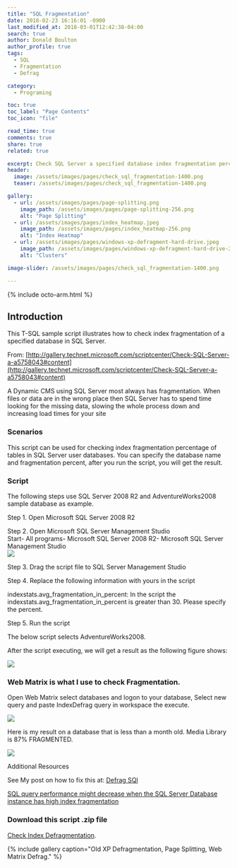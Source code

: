 ```yaml
---
title: "SQL Fragmentation"
date: 2018-02-23 16:16:01 -0900
last_modified_at: 2018-03-01T12:42:38-04:00
search: true
author: Donald Boulton
author_profile: true
tags:
  - SQL
  - Fragmentation
  - Defrag

category:
  - Programing

toc: true
toc_label: "Page Contents"
toc_icon: "file"

read_time: true
comments: true
share: true
related: true

excerpt: Check SQL Server a specified database index fragmentation percentage (SQL)
header:
  image: /assets/images/pages/check_sql_fragmentation-1400.png
  teaser: /assets/images/pages/check_sql_fragmentation-1400.png

gallery:
  - url: /assets/images/pages/page-splitting.png
    image_path: /assets/images/pages/page-splitting-256.png
    alt: "Page Splitting"
  - url: /assets/images/pages/index_heatmap.jpeg
    image_path: /assets/images/pages/index_heatmap-256.png
    alt: "Index Heatmap"
  - url: /assets/images/pages/windows-xp-defragment-hard-drive.jpeg
    image_path: /assets/images/pages/windows-xp-defragment-hard-drive-256.jpeg
    alt: "Clusters"

image-slider: /assets/images/pages/check_sql_fragmentation-1400.png

---
```


{% include octo-arm.html %}

## Introduction

This T-SQL sample script illustrates how to check index fragmentation of a specified database in SQL Server.


From: [http://gallery.technet.microsoft.com/scriptcenter/Check-SQL-Server-a-a5758043#content](http://gallery.technet.microsoft.com/scriptcenter/Check-SQL-Server-a-a5758043#content)

A Dynamic CMS using SQL Server most always has fragmentation. When files or data are in the wrong place then SQL Server has to spend time looking for the missing data, slowing the whole process down and increasing load times for your site

### Scenarios

This script can be used for checking index fragmentation percentage of tables in SQL Server user databases. You can specify the database name and fragmentation percent, after you run the script, you will get the result.

### Script

The following steps use SQL Server 2008 R2 and AdventureWorks2008 sample database as example.

Step 1\. Open Microsoft SQL Server 2008 R2

Step 2\. Open Microsoft SQL Server Management Studio  
Start- All programs- Microsoft SQL Server 2008 R2- Microsoft SQL Server Management Studio  
<img class="text-left" src="https://donaldboulton.github.io/bibwoe/assets/images/pages/sql_management.png" />

Step 3\. Drag the script file to SQL Server Management Studio

Step 4\. Replace the following information with yours in the script

indexstats.avg_fragmentation_in_percent: In the script the  indexstats.avg_fragmentation_in_percent is greater than 30\. Please specify the percent.

Step 5\. Run the script

The below script selects AdventureWorks2008. 

After the script executing, we will get a result as the following figure shows:

<img class="text-left" src="/bibwoe/assets/images/pages/script-results.jpg" />

### Web Matrix is what I use to check Fragmentation.

Open Web Matrix select databases and logon to your database, Select new query and paste IndexDefrag query in workspace the execute.

<img class="text-left" src="/bibwoe/assets/images/pages/IndexFragmentation_WebMatrix.png" />

Here is my result on a database that is less than a month old. Media Library is 87% FRAGMENTED.

<img class="text-left" src="/bibwoe/assets/images/pages/IndexFragmentation_WebMatrix_Script_Results.png" />

Additional Resources

See My post on how to fix this at: [Defrag SQl](https://bibwoe.gihub.io/bibwoe/Defrag-SQL)

[SQL query performance might decrease when the SQL Server Database instance has high index fragmentation](http://support.microsoft.com/kb/2755960)

### Download this script .zip file 
[Check Index Defragmentation](https://drive.google.com/open?id=1_BAytAHtcqp23dw-mOFSRjiIRzqPjmnX).

{% include gallery caption="Old XP Defragmentation, Page Splitting, Web Matrix Defrag." %}
